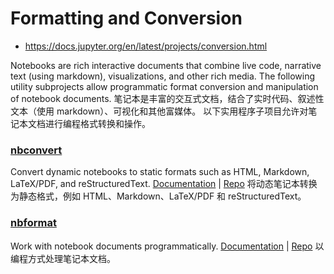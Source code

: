 # Formatting and Conversion

* https://docs.jupyter.org/en/latest/projects/conversion.html

Notebooks are rich interactive documents that combine live code, narrative text (using markdown), visualizations, and other rich media. The following utility subprojects allow programmatic format conversion and manipulation of notebook documents.
笔记本是丰富的交互式文档，结合了实时代码、叙述性文本（使用 markdown）、可视化和其他富媒体。 以下实用程序子项目允许对笔记本文档进行编程格式转换和操作。

### [nbconvert](https://nbconvert.readthedocs.io/en/latest/)

Convert dynamic notebooks to static formats such as HTML, Markdown, LaTeX/PDF, and reStructuredText. [Documentation](https://nbconvert.readthedocs.io/en/latest/) | [Repo](https://github.com/jupyter/nbconvert)
将动态笔记本转换为静态格式，例如 HTML、Markdown、LaTeX/PDF 和 reStructuredText。

### [nbformat](https://nbformat.readthedocs.io/en/latest/)

Work with notebook documents programmatically. [Documentation](https://nbformat.readthedocs.io/en/latest/) | [Repo](https://github.com/jupyter/nbformat)
以编程方式处理笔记本文档。
